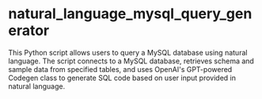 # natural_language_mysql_query_generator
This Python script allows users to query a MySQL database using natural language. The script connects to a MySQL database, retrieves schema and sample data from specified tables, and uses OpenAI's GPT-powered Codegen class to generate SQL code based on user input provided in natural language.

